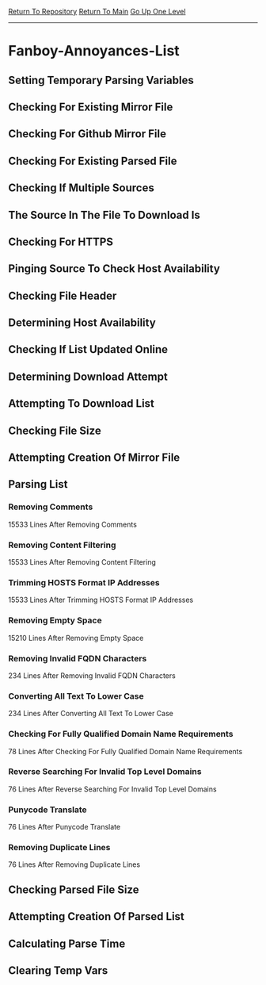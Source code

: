 [Return To Repository](https://github.com/bast69/piholeparser/)
[Return To Main](https://github.com/bast69/piholeparser/blob/master/RecentRunLogs/Mainlog.md)
[Go Up One Level](https://github.com/bast69/piholeparser/blob/master/RecentRunLogs/TopLevelScripts/30-Processing-External-Blacklists.md)
____________________________________
# Fanboy-Annoyances-List
## Setting Temporary Parsing Variables
## Checking For Existing Mirror File
## Checking For Github Mirror File
## Checking For Existing Parsed File
## Checking If Multiple Sources
## The Source In The File To Download Is
## Checking For HTTPS
## Pinging Source To Check Host Availability
## Checking File Header
## Determining Host Availability
## Checking If List Updated Online
## Determining Download Attempt
## Attempting To Download List
## Checking File Size
## Attempting Creation Of Mirror File
## Parsing List
### Removing Comments
15533 Lines After Removing Comments
### Removing Content Filtering
15533 Lines After Removing Content Filtering
### Trimming HOSTS Format IP Addresses
15533 Lines After Trimming HOSTS Format IP Addresses
### Removing Empty Space
15210 Lines After Removing Empty Space
### Removing Invalid FQDN Characters
234 Lines After Removing Invalid FQDN Characters
### Converting All Text To Lower Case
234 Lines After Converting All Text To Lower Case
### Checking For Fully Qualified Domain Name Requirements
78 Lines After Checking For Fully Qualified Domain Name Requirements
### Reverse Searching For Invalid Top Level Domains
76 Lines After Reverse Searching For Invalid Top Level Domains
### Punycode Translate
76 Lines After Punycode Translate
### Removing Duplicate Lines
76 Lines After Removing Duplicate Lines
## Checking Parsed File Size
## Attempting Creation Of Parsed List
## Calculating Parse Time
## Clearing Temp Vars
